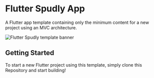 # Flutter Spudly App

A Flutter app template containing only the minimum content for a new project using an 
MVC architecture.

![Flutter Spudly template banner](https://drive.google.com/uc?export=view&id=1lZ4EVpIMEQpgWGw6LgYpBsX8bL5yJjLC)

## Getting Started

To start a new Flutter project using this template, simply clone this Repository and 
start building!
